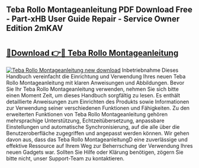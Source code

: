 ## Teba Rollo Montageanleitung PDF Download Free - Part-xHB User Guide Repair - Service Owner Edition 2mKAV

# <h2><a href="http://df79eb.blite.top/?on=Teba+Rollo+Montageanleitung">🔗Download 👉🔴 Teba Rollo Montageanleitung</a></h2>

[![Teba Rollo Montageanleitung new download](https://i.imgur.com/lujVjoI.png)](http://df79eb.blite.top/?on=Teba+Rollo+Montageanleitung)
Inbetriebnahme Dieses Handbuch vereinfacht die Einrichtung und Verwendung Ihres neuen Teba Rollo Montageanleitung mit klaren Anweisungen und Abbildungen. Bevor Sie Ihr Teba Rollo Montageanleitung verwenden, nehmen Sie sich bitte einen Moment Zeit, um dieses Handbuch sorgfältig zu lesen. Es enthält detaillierte Anweisungen zum Einrichten des Produkts sowie Informationen zur Verwendung seiner verschiedenen Funktionen und Fähigkeiten. Zu den erweiterten Funktionen von Teba Rollo Montageanleitung gehören mehrsprachige Unterstützung, Echtzeitübersetzung, anpassbare Einstellungen und automatische Synchronisierung, auf die alle über die Benutzeroberfläche zugegriffen und angepasst werden können. Wir gehen davon aus, dass das Teba Rollo MontageanleitungD eine zuverlässige und effektive Ressource auf Ihrem Weg zur Beherrschung der Verwendung Ihres neuen Gadgets war. Sollten Sie Hilfe oder Klärung benötigen, zögern Sie bitte nicht, unser Support-Team zu kontaktieren.
